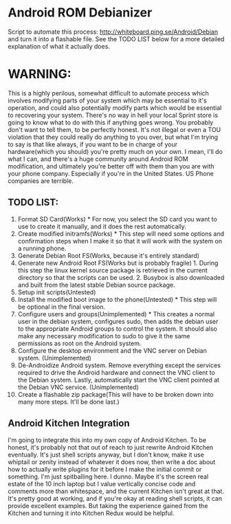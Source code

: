 Android ROM Debianizer
======================

Script to automate this process: http://whiteboard.ping.se/Android/Debian and
turn it into a flashable file. See the TODO LIST below for a more detailed
explanation of what it actually does.

WARNING:
========
This is a highly perilous, somewhat difficult to automate process which involves
modifying parts of your system which may be essential to it's operation, and
could also potentially modify parts which would be essential to recovering your
system. There's no way in hell your local Sprint store is going to know what to
do with this if anything goes wrong. You probably don't want to tell them, to be
perfectly honest. It's not illegal or even a TOU violation that they could
really do anything to you over, but what I'm trying to say is that like always,
if you want to be in charge of your hardware(which you should) you're pretty
much on your own. I mean, I'll do what I can, and there's a huge community
around Android ROM modification, and ultimately you're better off with them than
you are with your phone company. Especially if you're in the United States.
US Phone companies are terrible.

TODO LIST:
----------

  1. Format SD Card(Works)
    * For now, you select the SD card you want to use to create it manually, and
      it does the rest automatically.
  2. Create modified initramfs(Works)
    * This step will need some options and confirmation steps when I make it so
      that it will work with the system on a running phone.
  3. Generate Debian Root FS(Works, because it's entirely standard)
  4. Generate new Android Root FS(Works but is probably fragile)
    1. During this step the linux kernel source package is retrieved in the
       current directory so that the scripts can be used.
    2. Busybox is also downloaded and built from the latest stable Debian source
       package.
  5. Setup init scripts(Untested)
  6. Install the modified boot image to the phone(Untested)
    * This step will be optional in the final version.
  7. Configure users and groups(Unimplemented)
    * This creates a normal user in the debian system, configures sudo, then
      adds the debian user to the appropriate Android groups to control the
      system. It should also make any necessary modification to sudo to give it
      the same permissions as root on the Android system.
  8. Configure the desktop environment and the VNC server on Debian system.
    (Unimplemented)
  9. De-Androidize Android system. Remove everything except the services
     required to drive the Android hardware and connect the VNC client to the
     Debian system. Lastly, automatically start the VNC client pointed at the
     Debian VNC service. (Unimplemented)
  10. Create a flashable zip package(This will have to be broken down into many
     more steps. It'll be done last.)

Android Kitchen Integration
---------------------------

I'm going to integrate this into my own copy of Android Kitchen. To be honest,
it's probably not that out of reach to just rewrite Android Kitchen eventually.
It's just shell scripts anyway, but I don't know, make it use whiptail or zenity
instead of whatever it does now, then write a doc about how to actually write
plugins for it before I make the initial commit or something. I'm just
spitballing here. I dunno. Maybe it's the screen real estate of the 10 inch
laptop but I value vertically concise code and comments more than whitespace,
and the current Kitchen isn't great at that. It's pretty good at working, and if
you're okay at reading shell scripts, it can provide excellent examples. But
taking the experience gained from the Kitchen and turning it into Kitchen Redux
would be helpful.
